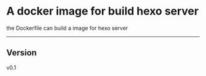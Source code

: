 # A docker image for build hexo server

the Dockerfile can build a image for hexo server

---

## Version

v0.1
